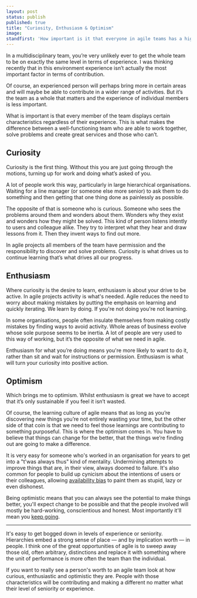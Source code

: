 ```yaml
---
layout: post
status: publish
published: true
title: "Curiosity, Enthusiasm & Optimism"
image:
standfirst: 'How important is it that everyone in agile teams has a high level of skill, experience or seniority? Not very important at all.'
---
```


In a multidisciplinary team, you’re very unlikely ever to get the whole team to be on exactly the same level in terms of experience. I was thinking recently that in this environment experience isn’t actually the most important factor in terms of contribution.

Of course, an experienced person will perhaps bring more in certain areas and will maybe be able to contribute in a wider range of activities. But it’s the team as a whole that matters and the experience of individual members is less important.

What is important is that every member of the team displays certain characteristics regardless of their experience. This is what makes the difference between a well-functioning team who are able to work together, solve problems and create great services and those who can’t.

## Curiosity

Curiosity is the first thing. Without this you are just going through the motions, turning up for work and doing what’s asked of you.

A lot of people work this way, particularly in large hierarchical organisations. Waiting for a line manager (or someone else more senior) to ask them to do something and then getting that one thing done as painlessly as possible.

The opposite of that is someone who is curious. Someone who sees the problems around them and wonders about them. Wonders why they exist and wonders how they might be solved. This kind of person listens intently to users and colleague alike. They try to interpret what they hear and draw lessons from it. Then they invent ways to find out more.

In agile projects all members of the team have permission and the responsibility to discover and solve problems. Curiosity is what drives us to continue learning that&rsquo;s what drives all our progress.

## Enthusiasm

Where curiosity is the desire to learn, enthusiasm is about your drive to be active. In agile projects activity is what's needed. Agile reduces the need to worry about making mistakes by putting the emphasis on learning and quickly iterating. We learn by doing. If you're not doing you're not learning.

In some organisations, people often insulate themselves from making costly mistakes by finding ways to avoid activity. Whole areas of business evolve whose sole purpose seems to be inertia. A lot of people are very used to this way of working, but it’s the opposite of what we need in agile.

Enthusiasm for what you’re doing means you're more likely to want to do it, rather than sit and wait for instructions or permission. Enthusiasm is what will turn your curiosity into positive action.

## Optimism

Which brings me to optimism. Whilst enthusiasm is great we have to accept that it’s only sustainable if you feel it isn’t wasted.

Of course, the learning culture of agile means that as long as you’re discovering new things you’re not entirely wasting your time, but the other side of that coin is that we need to feel those learnings are contributing to something purposeful. This is where the optimism comes in. You have to believe that things can change for the better, that the things we’re finding out are going to make a difference.

It is very easy for someone who's worked in an organisation for years to get into a "t'was always thus" kind of mentality. Undermining attempts to improve things that are, in their view, always doomed to failure. It's also common for people to build up cynicism about the intentions of users or their colleagues, allowing [availability bias](https://en.wikipedia.org/wiki/Availability_heuristic) to paint them as stupid, lazy or even dishonest.

Being optimistic means that you can always see the potential to make things better, you'll expect change to be possible and that the people involved will mostly be hard-working, conscientious and honest. Most importantly it'll mean you [keep going](https://twitter.com/BenHolliday/status/677525549498155008).

<hr class="break" />

It's easy to get bogged down in levels of experience or seniority. Hierarchies embed a strong sense of place &mdash; and by implication worth &mdash; in people. I think one of the great opportunities of agile is to sweep away those old, often arbitrary, distinctions and replace it with something where the unit of performance is more often the team than the individual.

If you want to really see a person's worth to an agile team look at how curious, enthusiastic and optimistic they are. People with those characteristics will be contributing and making a different no matter what their level of seniority or experience.
